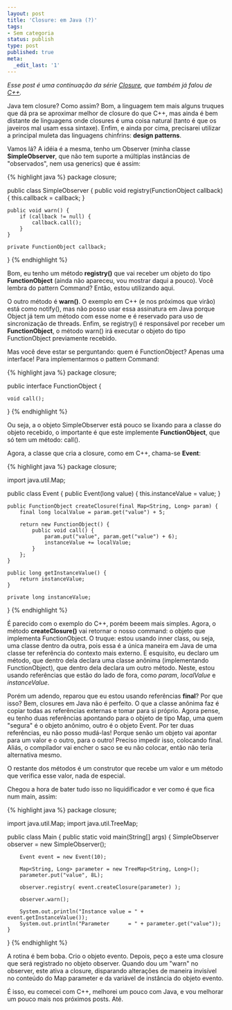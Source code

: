 ```yaml
---
layout: post
title: 'Closure: em Java (?)'
tags:
- Sem categoria
status: publish
type: post
published: true
meta:
  _edit_last: '1'
---
```

_Esse post é uma continuação da série [Closure](http://www.objectzilla.com.br/2009/01/04/voce-sabe-o-que-e-closure/), que também já falou de [C++](http://www.objectzilla.com.br/2009/01/07/closure-em-cpp/)._

Java tem closure? Como assim? Bom, a linguagem tem mais alguns truques que dá pra se aproximar melhor de closure do que C++, mas ainda é bem distante de linguagens onde closures é uma coisa natural (tanto é que os javeiros mal usam essa sintaxe). Enfim, e ainda por cima, precisarei utilizar a principal muleta das linguagens chinfrins: **design patterns**.
<!--more-->
Vamos lá? A idéia é a mesma, tenho um Observer (minha classe **SimpleObserver**, que não tem suporte a múltiplas instâncias de "observados", nem usa generics) que é assim:

{% highlight java %}
package closure;

public class SimpleObserver {
    public void registry(FunctionObject callback) {
        this.callback = callback;
    }
    
    public void warn() {
        if (callback != null) {
            callback.call();
        }
    }
    
    private FunctionObject callback;
}
{% endhighlight %}

Bom, eu tenho um método **registry()** que vai receber um objeto do tipo **FunctionObject** (ainda não apareceu, vou mostrar daqui a pouco). Você lembra do pattern Command? Então, estou utilizando aqui.

O outro método é **warn()**. O exemplo em C++ (e nos próximos que virão) está como notify(), mas não posso usar essa assinatura em Java porque Object já tem um método com esse nome e é reservado para uso de sincronização de threads. Enfim, se registry() é responsável por receber um **FunctionObject**, o método warn() irá executar o objeto do tipo FunctionObject previamente recebido.

Mas você deve estar se perguntando: quem é FunctionObject? Apenas uma interface! Para implementarmos o pattern Command:

{% highlight java %}
package closure;

public interface FunctionObject {
    
    void call();
}
{% endhighlight %}

Ou seja, a o objeto SimpleObserver está pouco se lixando para a classe do objeto recebido, o importante é que este implemente **FunctionObject**, que só tem um método: call().

Agora, a classe que cria a closure, como em C++, chama-se **Event**:

{% highlight java %}
package closure;

import java.util.Map;

public class Event {
    public Event(long value) {
        this.instanceValue = value;
    }
    
    public FunctionObject createClosure(final Map<String, Long> param) {
        final long localValue = param.get("value") + 5;
        
        return new FunctionObject() {
            public void call() {
                param.put("value", param.get("value") + 6);
                instanceValue += localValue;
            }
        };
    }
    
    public long getInstanceValue() {
        return instanceValue;
    }
    
    private long instanceValue;
}
{% endhighlight %}

É parecido com o exemplo do C++, porém beeem mais simples. Agora, o método **createClosure()** vai retornar o nosso command: o objeto que implementa FunctionObject. O truque: estou usando inner class, ou seja, uma classe dentro da outra, pois essa é a única maneira em Java de uma classe ter referência do contexto mais externo. É esquisito, eu declaro um método, que dentro dela declara uma classe anônima (implementando FunctionObject), que dentro dela declara um outro método. Neste, estou usando referências que estão do lado de fora, como _param_, _localValue_ e _instanceValue_.

Porém um adendo, reparou que eu estou usando referências **final**? Por que isso? Bem, closures em Java não é perfeito. O que a classe anônima faz é copiar todas as referências externas e tomar para si próprio. Agora pense, eu tenho duas referências apontando para o objeto de tipo Map, uma quem "segura" é o objeto anônimo, outro é o objeto Event. Por ter duas referências, eu não posso mudá-las! Porque senão um objeto vai apontar para um valor e o outro, para o outro! Preciso impedir isso, colocando final. Aliás, o compilador vai encher o saco se eu não colocar, então não teria alternativa mesmo.

O restante dos métodos é um construtor que recebe um valor e um método que verifica esse valor, nada de especial.

Chegou a hora de bater tudo isso no liquidificador e ver como é que fica num main, assim:

{% highlight java %}
package closure;

import java.util.Map;
import java.util.TreeMap;

public class Main {
    public static void main(String[] args) {
        SimpleObserver observer = new SimpleObserver();
        
        Event event = new Event(10);
        
        Map<String, Long> parameter = new TreeMap<String, Long>();
        parameter.put("value", 8L);
        
        observer.registry( event.createClosure(parameter) );
        
        observer.warn();
        
        System.out.println("Instance value = " + event.getInstanceValue());
        System.out.println("Parameter      = " + parameter.get("value"));
    }
}
{% endhighlight %}

A rotina é bem boba. Crio o objeto evento. Depois, peço a este uma closure que será registrado no objeto observer. Quando dou um "warn" no observer, este ativa a closure, disparando alterações de maneira invisível no conteúdo do Map parameter e da variável de instância do objeto evento.

É isso, eu comecei com C++, melhorei um pouco com Java, e vou melhorar um pouco mais nos próximos posts. Até.

